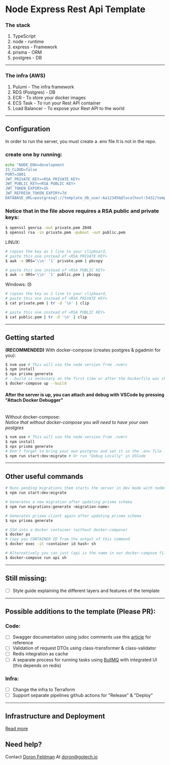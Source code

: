 # Node Express Rest Api Template

### The stack

1. TypeScript
2. node - runtime
3. express - Framework
4. prisma - ORM
5. postgres - DB

---

### The infra (AWS)

1. Pulumi - The infra framework
2. RDS (Postgres) - DB
3. ECR - To store your docker images
4. ECS Task - To run your Rest API container
5. Load Balancer - To expose your Rest API to the world

---

## Configuration

In order to run the server, you must create a .env file
It is not in the repo.

### create one by running:

```sh
echo "NODE_ENV=development
IS_CLOUD=false
PORT=3001
JWT_PRIVATE_KEY=<RSA PRIVATE KEY>
JWT_PUBLIC_KEY=<RSA PUBLIC KEY>
JWT_TOKEN_EXPIRY=1h
JWT_REFRESH_TOKEN_EXPIRY=7d
DATABASE_URL=postgresql://template_db_user:Aa123456@localhost:5432/template_db?schema=public" > .env
```

### Notice that in the file above requires a RSA public and private keys:

```sh
$ openssl genrsa -out private.pem 2048
$ openssl rsa -in private.pem -pubout -out public.pem
```

LINUX:

```sh
# copies the key as 1 line to your clipboard,
# paste this one instead of <RSA PRIVATE KEY>
$ awk -v ORS='\\n' '1' private.pem | pbcopy

# paste this one instead of <RSA PUBLIC KEY>
$ awk -v ORS='\\n' '1' public.pem | pbcopy

```

Windows: :cry:

```sh
# copies the key as 1 line to your clipboard,
# paste this one instead of <RSA PRIVATE KEY>
$ cat private.pem | tr -d '\n' | clip

# paste this one instead of <RSA PUBLIC KEY>
$ cat public.pem | tr -d '\n' | clip

```

---

## Getting started

**(RECOMMENDED)** With docker-compose (creates postgres & pgadmin for you):

```sh
$ nvm use # This will use the node version from .nvmrc
$ npm install
$ npx prisma generate
# --build is necessary on the first time or after the Dockerfile was changed
$ docker-compose up --build
```

#### After the server is up, you can attach and debug with VSCode by pressing "Attach Docker Debugger"

<br> Without docker-compose:
<br> _Notice that without docker-compose you will need to have your own postgres_

```sh
$ nvm use # This will use the node version from .nvmrc
$ npm install
$ npx prisma generate
# Don't forget to bring your own postgres and set it in the .env file
$ npm run start:dev:migrate # Or run "Debug Locally" in VSCode
```

---

## Other useful commands

```sh
# Runs pending migrations them starts the server in dev mode with nodemon
$ npm run start:dev:migrate

# Generates a new migration after updating prisma schema
$ npm run migrations:generate <migration-name>

# Generates prisma client again after updating prisma schema
$ npx prisma generate

# SSH into a docker container (without docker-compose)
$ docker ps
# Copy you CONTAINER ID from the output of this command
$ docker exec -it <container id hash> sh

# Alternatively you can just (api is the name in our docker-compose file)
$ docker-compose run api sh
```

---

## Still missing:

- [ ] Style guide explaining the different layers and features of the template

---

## Possible additions to the template (Please PR):

### Code:

- [ ] Swagger documentation using jsdoc comments use this [article](https://dev.to/kabartolo/how-to-document-an-express-api-with-swagger-ui-and-jsdoc-50do) for reference
- [ ] Validation of request DTOs using class-transformer & class-validator
- [ ] Redis integration as cache
- [ ] A separate process for running tasks using [BullMQ](https://github.com/taskforcesh/bullmq) with integrated UI (this depends on redis)

### Infra:

- [ ] Change the infra to Terraform
- [ ] Support separate pipelines github actions for "Release" & "Deploy"

---

## Infrastructure and Deployment

[Read more](infra/README.md)

## Need help?

Contact [Doron Feldman](https://github.com/doronfeldman) At [doron@gotech.io](mailto:doron@gotech.io)
